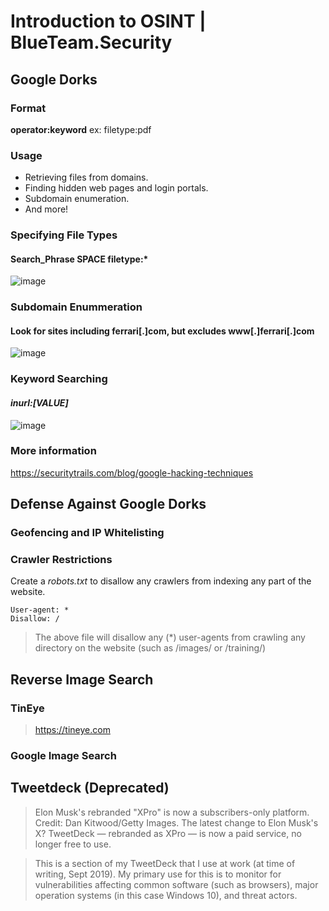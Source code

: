 # Introduction to OSINT | BlueTeam.Security

## Google Dorks

### Format
**operator:keyword**
ex: filetype:pdf

### Usage
- Retrieving files from domains.
- Finding hidden web pages and login portals.
- Subdomain enumeration.
- And more!


### Specifying File Types
#### Search_Phrase SPACE filetype:*

![image](https://github.com/YS-McGee/OSINT/assets/61614098/0882a671-b331-4a1e-9b1b-9359cf7bf6ed)


### Subdomain Enummeration
#### Look for sites including ferrari[.]com, but excludes www[.]ferrari[.]com

![image](https://github.com/YS-McGee/OSINT/assets/61614098/cc1d65b8-ff5d-409f-9161-b62654bd2a61)


### Keyword Searching
#### *inurl:[VALUE]*

![image](https://github.com/YS-McGee/OSINT/assets/61614098/84abfd74-6f82-4bcd-bc71-07a93fc98419)


### More information
https://securitytrails.com/blog/google-hacking-techniques

## Defense Against Google Dorks

### Geofencing and IP Whitelisting

### Crawler Restrictions
Create a *robots.txt* to disallow any crawlers from indexing any part of the website.
```
User-agent: *
Disallow: /
```
> The above file will disallow any (*) user-agents from crawling any directory on the website (such as /images/ or /training/)

## Reverse Image Search

### TinEye

> https://tineye.com

### Google Image Search

## Tweetdeck (Deprecated)

> Elon Musk's rebranded "XPro" is now a subscribers-only platform. Credit: Dan Kitwood/Getty Images. The latest change to Elon Musk's X? TweetDeck — rebranded as XPro — is now a paid service, no longer free to use.

> This is a section of my TweetDeck that I use at work (at time of writing, Sept 2019). My primary use for this is to monitor for vulnerabilities affecting common software (such as browsers), major operation systems (in this case Windows 10), and threat actors.

